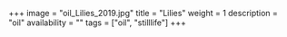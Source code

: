 +++
image = "oil_Lilies_2019.jpg"
title = "Lilies"
weight = 1
description = "oil"
availability = ""
tags = ["oil", "stilllife"]
+++
